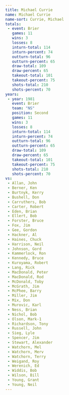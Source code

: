 ```yaml
---
title: Michael Currie
name: Michael Currie
name-sort: Currie, Michael
totals:
 - event: Brier
   games: 11
   wins: 3
   losses: 8
   inturn-total: 114
   inturn-percent: 74
   outturn-total: 96
   outturn-percent: 65
   draw-total: 109
   draw-percent: 65
   takeout-total: 101
   takeout-percent: 75
   shots-total: 210
   shots-percent: 70
years:
 - year: 1981
   event: Brier
   team: "NS"
   position: Second
   games: 11
   wins: 3
   losses: 8
   inturn-total: 114
   inturn-percent: 74
   outturn-total: 96
   outturn-percent: 65
   draw-total: 109
   draw-percent: 65
   takeout-total: 101
   takeout-percent: 75
   shots-total: 210
   shots-percent: 70
vs:
 - Allan, John
 - Berner, Ken
 - Burtnyk, Kerry
 - Bushell, Don
 - Carruthers, Bob
 - Carter, Robert
 - Eden, Brian
 - Ellert, Bob
 - Forster, Bruce
 - Fox, Jim
 - Gee, Gordon
 - Hackner, Al
 - Haines, Chuck
 - Harrison, Neil
 - Johnson, Gord
 - Kammerlock, Ron
 - Kennedy, Bruce
 - Kuroyama, Robert
 - Lang, Rick
 - MacDonald, Peter
 - MacDonald, Rod
 - McDonald, Toby
 - McGrath, Jim
 - McPhee, Barry
 - Miller, Jim
 - Mix, Don
 - Murovic, Karl
 - Ness, Brian
 - Nichol, Bob
 - Olson, Mark-1
 - Richardson, Tony
 - Russell, John
 - Sieg, Lyle
 - Spencer, Jim
 - Stewart, Alexander
 - Watchorn, Mel
 - Watchorn, Merv
 - Watchorn, Terry
 - Weigand, Roy
 - Werenich, Ed
 - Widdis, Bob
 - Wilson, Bill
 - Young, Grant
 - Young, Neil
---
```

